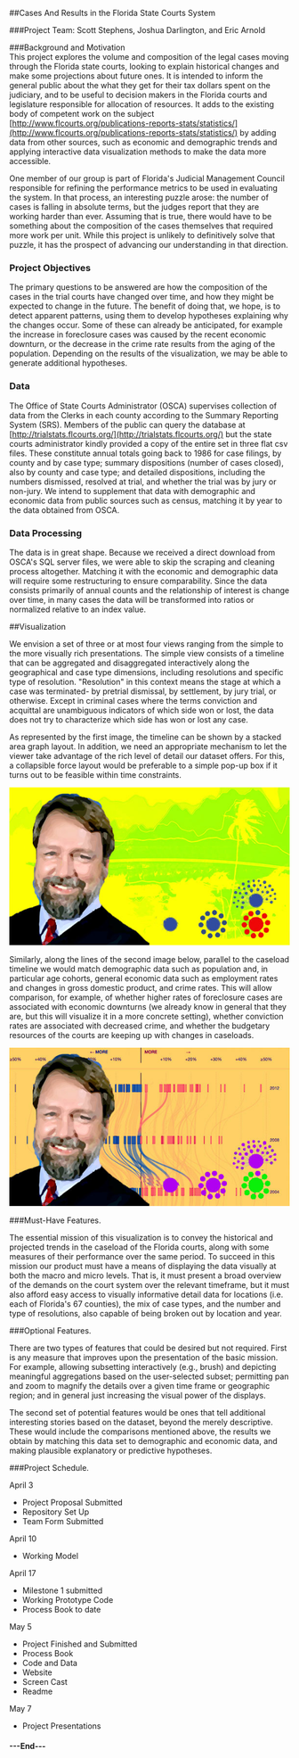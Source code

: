##Cases And Results in the Florida State Courts System

###Project Team:
Scott Stephens, Joshua Darlington, and Eric Arnold

###Background and Motivation  
This project explores the volume and composition of the legal cases moving through the Florida state courts, looking to explain historical changes and make some projections about future ones.  It is intended to inform the general public about the what they get for their tax dollars spent on the judiciary, and to be useful to decision makers in the Florida courts and legislature responsible for allocation of resources.  It adds to the existing body of competent work on the subject [http://www.flcourts.org/publications-reports-stats/statistics/](http://www.flcourts.org/publications-reports-stats/statistics/) by adding data from other sources, such as economic and demographic trends and applying  interactive data visualization methods to make the data more accessible.

One member of our group is part of Florida's Judicial Management Council responsible for refining the performance metrics to be used in evaluating the system.  In that process, an interesting puzzle arose: the number of cases is falling in absolute terms, but the judges report that they are working harder than ever.  Assuming that is true, there would have to be something about the composition of the cases themselves that required more work per unit. While this project is unlikely to definitively solve that puzzle, it has the prospect of advancing our understanding in that direction. 

### Project Objectives
The primary questions to be answered are how the composition of the cases in the trial courts have changed over time, and how they might be expected to change in the future.  The benefit of doing that, we hope, is to detect apparent patterns, using them to develop hypotheses explaining why the changes occur. Some of these can already be anticipated, for example the increase in foreclosure cases was caused by the recent economic downturn, or the decrease in the crime rate results from the aging of the population.  Depending on the results of the visualization, we may be able to generate additional hypotheses.  

### Data

The Office of State Courts Administrator (OSCA) supervises collection of data from the Clerks in each county according to the Summary Reporting System (SRS). Members of the public can query the database at [http://trialstats.flcourts.org/](http://trialstats.flcourts.org/) but the state courts administrator kindly provided a copy of the entire set in three flat csv files. These constitute annual totals going back to 1986 for case filings, by county and by case type; summary dispositions (number of cases closed), also by county and case type; and detailed dispositions, including the numbers dismissed, resolved at trial, and whether the trial was by jury or non-jury.   We intend to supplement that data with demographic and economic data from public sources such as census, matching it by year to the data obtained from OSCA.

### Data Processing

The data is in great shape. Because we received a direct download from OSCA's SQL server files, we were able to skip the scraping and cleaning process altogether. Matching it with the economic and demographic data will require some restructuring to ensure comparability. Since the data consists primarily of annual counts and the relationship of interest is change over time, in many cases the data will be transformed into ratios or normalized relative to an index value. 

##Visualization

We envision a set of three or at most four views ranging from the simple to the more visually rich presentations. The simple view consists of a timeline that can be aggregated and disaggregated interactively along the geographical and case type dimensions, including resolutions and specific type of resolution. "Resolution" in this context means the stage at which a case was terminated- by pretrial dismissal, by settlement, by jury trial, or otherwise. Except in criminal cases where the terms conviction and acquittal are unambiguous indicators of which side won or lost, the data does not try to characterize which side has won or lost any case.  

As represented by the first image, the timeline can be shown by a stacked area graph layout. In addition, we need an appropriate mechanism to let the viewer take advantage of the rich level of detail our dataset offers. For this, a collapsible force layout would be preferable to a simple pop-up box if it turns out to be feasible within time constraints. 

![Viz1](images/_BigPicture_4w.jpg) 


Similarly, along the lines of the second image below, parallel to the caseload timeline we would match demographic data such as population and, in particular age cohorts, general economic data such as employment rates and changes in gross domestic product, and crime rates. This will allow comparison, for example, of whether higher rates of foreclosure cases are associated with economic downturns (we already know in general that they are, but this will visualize it in a more concrete setting), whether conviction rates are associated with decreased crime, and whether the budgetary resources of the courts are keeping up with changes in caseloads.   

![Viz2](images/_multiAxisV2_4W.jpg) 

###Must-Have Features. 

The essential mission of this visualization is to convey the historical and projected trends in the caseload of the Florida courts, along with some measures of their performance over the same period. To succeed in this mission our product must have a means of displaying the data visually at both the macro and micro levels.  That is, it must present a broad overview of the demands on the court system over the relevant timeframe, but it must also afford easy access to visually informative detail data for locations (i.e. each of Florida's 67 counties), the mix of case types, and the number and type of resolutions, also capable of being broken out by location and year.   

###Optional Features. 

There are two types of features that could be desired but not required.  First is any measure that improves upon the presentation of the basic mission. For example, allowing subsetting interactively (e.g., brush) and depicting meaningful aggregations based on the user-selected subset; permitting pan and zoom to magnify the details over a given time frame or geographic region; and in general just increasing the visual power of the displays. 

The second set of potential features would be ones that tell additional interesting stories based on the dataset, beyond the merely descriptive. These would include the comparisons mentioned above, the results we obtain by matching this data set to demographic and economic data, and making plausible explanatory or predictive hypotheses. 

###Project Schedule. 

April 3

+ Project Proposal Submitted
+ Repository Set Up
+ Team Form Submitted
		
April 10

+ Working Model 

April 17

+ Milestone 1 submitted
+ Working Prototype Code
+ Process Book to date
		
May 5 

+ Project Finished and Submitted
+ Process Book
+ Code and Data
+ Website
+ Screen Cast
+ Readme
    
May 7

+ Project Presentations


#### ---End---